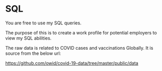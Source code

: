 # SQL

You are free to use my SQL queries. 

The purpose of this is to create a work profile for potential employers to view my SQL abilities.

The raw data is related to COVID cases and vaccinations Globally. It is source from the below url:

https://github.com/owid/covid-19-data/tree/master/public/data
